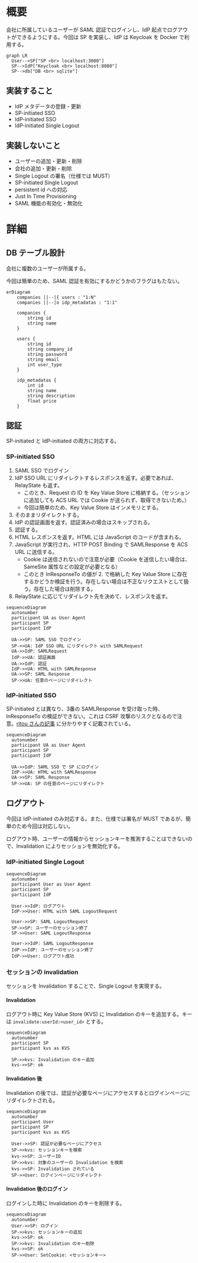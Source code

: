 # 概要
会社に所属しているユーザーが SAML 認証でログインし、IdP 起点でログアウトができるようにする。今回は SP を実装し、IdP は Keycloak を Docker で利用する。

```mermaid
graph LR
  User-->SP["SP <br> localhost:3000"]
  SP-->IdP["Keycloak <br> localhost:8080"]
  SP-->db["DB <br> sqlite"]
```

## 実装すること
- IdP メタデータの登録・更新
- SP-initiated SSO
- IdP-initiated SSO
- IdP-initiated Single Logout

## 実装しないこと
- ユーザーの追加・更新・削除
- 会社の追加・更新・削除
- Single Logout の署名（仕様では MUST）
- SP-initiated Single Logout
- persistent id への対応
- Just In Time Provisioning
- SAML 機能の有効化・無効化

# 詳細
## DB テーブル設計
会社に複数のユーザーが所属する。

今回は簡単のため、SAML 認証を有効にするかどうかのフラグはもたない。

```mermaid
erDiagram
    companies ||--|{ users : "1:N"
    companies ||--|o idp_metadatas : "1:1"

    companies {
        string id
        string name
    }

    users {
        string id
        string company_id
        string password
        string email
        int user_type
    }

    idp_metadatas {
        int id
        string name
        string description
        float price
    }
```

## 認証
SP-initiated と IdP-initiated の両方に対応する。

### SP-initiated SSO

1. SAML SSO でログイン
2. IdP SSO URL にリダイレクトするレスポンスを返す。必要であれば、RelayState も返す。
    - このとき、Request の ID を Key Value Store に格納する。（セッションに追加しても ACS URL では Cookie が送られず、取得できないため。）
    - 今回は簡単のため、Key Value Store はインメモリとする。
3. そのままリダイレクトする。
4. IdP の認証画面を返す。認証済みの場合はスキップされる。
5. 認証する。
6. HTML レスポンスを返す。HTML には JavaScript のコードが含まれる。
7. JavaScript が実行され、HTTP POST Binding で SAMLResponse を ACS URL に送信する。
    - Cookie は送信されないので注意が必要（Cookie を送信したい場合は、SameSite 属性などの設定が必要となる）
    - このとき InResponseTo の値が 2. で格納した Key Value Store に存在するかどうか検証を行う。存在しない場合は不正なリクエストとして扱う。存在した場合は削除する。
8. RelayState に応じてリダイレクト先を決めて、レスポンスを返す。

```mermaid
sequenceDiagram
  autonumber
  participant UA as User Agent
  participant SP
  participant IdP

  UA->>SP: SAML SSO でログイン
  SP->>UA: IdP SSO URL にリダイレクト with SAMLRequest
  UA->>IdP: SAMLRequest
  IdP->>UA: 認証画面
  UA->>IdP: 認証
  IdP->>UA: HTML with SAMLResponse
  UA->>SP: SAML Response
  SP->>UA: 任意のページにリダイレクト
```
### IdP-initiated SSO
SP-initiated とは異なり、3番の SAMLResponse を受け取った時、InResponseTo の検証ができない。これは CSRF 攻撃のリスクとなるので注意。[ritou さんの記事](https://zenn.dev/ritou/articles/9366cc534860e5) に分かりやすく記載されている。

```mermaid
sequenceDiagram
  autonumber
  participant UA as User Agent
  participant SP
  participant IdP

  UA->>IdP: SAML SSO で SP にログイン
  IdP->>UA: HTML with SAMLResponse
  UA->>SP: SAML Response
  SP->>UA: SP の任意のページにリダイレクト
```

## ログアウト
今回は IdP-initiated のみ対応する。また、仕様では署名が MUST であるが、簡単のため今回は対応しない。

ログアウト時、ユーザーの情報からセッションキーを推測することはできないので、Invalidation によりセッションを無効化する。

### IdP-initiated Single Logout

```mermaid
sequenceDiagram
  autonumber
  participant User as User Agent
  participant SP
  participant IdP

  User->>IdP: ログアウト
  IdP->>User: HTML with SAML LogoutRequest

  User->>SP: SAML LogoutRequest
  SP->>SP: ユーザーのセッション終了
  SP->>User: SAML LogoutResponse

  User->>IdP: SAML LogoutResponse
  IdP->>IdP: ユーザーのセッション終了
  IdP->>User: ログアウト成功
```

### セッションの invalidation
セッションを Invalidation することで、Single Logout を実現する。

#### Invalidation
ログアウト時に Key Value Store (KVS) に Invalidation のキーを追加する。キーは `invalidate:userId:<user_id>` とする。

```mermaid
sequenceDiagram
  autonumber
  participant SP
  participant kvs as KVS

  SP->>kvs: Invalidation のキー追加
  kvs->>SP: ok 
```

#### Invalidation 後
Invalidation の後では、認証が必要なページにアクセスするとログインページにリダイレクトされる。

```mermaid
sequenceDiagram
  autonumber
  participant User
  participant SP
  participant kvs as KVS

  User->>SP: 認証が必要なページにアクセス
  SP->>kvs: セッションキーを検索
  kvs->>SP: ユーザーID
  SP->>kvs: 対象のユーザーの Invalidation を検索
  kvs->>SP: Invalidation されている
  SP->>User: ログインページにリダイレクト
```

#### Invalidation 後のログイン
ログインした時に Invalidation のキーを削除する。

```mermaid
sequenceDiagram
  autonumber
  User->>SP: ログイン
  SP->>kvs: セッションキーの追加
  kvs->>SP: ok
  SP->>kvs: Invalidation のキー削除
  kvs->>SP: ok
  SP->>User: SetCookie: <セッションキー>
```
